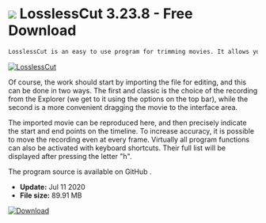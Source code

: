 # ![](https://cdn.softexe.net/static/icon/c/losslesscut-9216.png) LosslessCut 3.23.8 - Free Download

```sh
LosslessCut is an easy to use program for trimming movies. It allows you to precisely indicate the starting and ending point of the movie, and then, without unnecessary additional editing, export the file to disk. MP4, MOV, WebM, MKV, OGG, WAV, MP3, AAC, H264, Theora, VP8 and VP9 formats are supported. The source of the program is open.
```
[![LosslessCut](https://gallery.dpcdn.pl/imgc/Tools/74716/g_-_420x350_1.5_-_x20170316195146_0.png)](https://softexe.net/win/multimedia/video/losslesscut:abpf.html)

Of course, the work should start by importing the file for editing, and this can be done in two ways. The first and classic is the choice of the recording from the Explorer (we get to it using the options on the top bar), while the second is a more convenient dragging the movie to the interface area.
 
 The imported movie can be reproduced here, and then precisely indicate the start and end points on the timeline. To increase accuracy, it is possible to move the recording even at every frame. Virtually all program functions can also be activated with keyboard shortcuts. Their full list will be displayed after pressing the letter "h".
 
 The program source is available on GitHub .


- **Update:** Jul 11 2020
- **File size:** 89.91 MB

[![Download](https://cdn.softexe.net/static/img/download.png)](https://softexe.net/win/multimedia/video/losslesscut:abpf.html)

